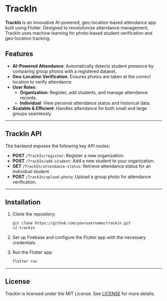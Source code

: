 
# TrackIn

**TrackIn** is an innovative AI-powered, geo-location-based attendance app built using Flutter. Designed to revolutionize attendance management, TrackIn uses machine learning for photo-based student verification and geo-location tracking.

## Features

- **AI-Powered Attendance**: Automatically detects student presence by comparing group photos with a registered dataset.
- **Geo-Location Verification**: Ensures photos are taken at the correct location to verify attendance.
- **User Roles**:
  - **Organization**: Register, add students, and manage attendance records.
  - **Individual**: View personal attendance status and historical data.
- **Scalable & Efficient**: Handles attendance for both small and large groups seamlessly.

---

## TrackIn API

The backend exposes the following key API routes:

- **POST** `/TrackIn/register`: Register a new organization.
- **POST** `/TrackIn/add-student`: Add a new student to your organization.
- **GET** `/TrackIn/attendance-status`: Retrieve attendance status for an individual student.
- **POST** `/TrackIn/upload-photo`: Upload a group photo for attendance verification.

---

## Installation

1. Clone the repository:
    ```bash
    git clone https://github.com/yourusername/trackin.git
    cd trackin
    ```

2. Set up Firebase and configure the Flutter app with the necessary credentials.

3. Run the Flutter app:
    ```bash
    flutter run
    ```

---

## License

TrackIn is licensed under the MIT License. See [LICENSE](LICENSE) for more details.

